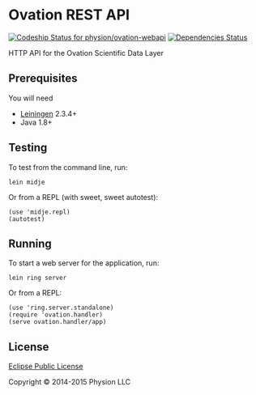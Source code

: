 # Ovation REST API

[ ![Codeship Status for physion/ovation-webapi](https://codeship.com/projects/5f378b10-5e1d-0133-8441-3a8f5e5e1065/status?branch=master)](https://codeship.com/projects/111263) [![Dependencies Status](https://jarkeeper.com/physion/ovation-webapi/status.svg)](https://jarkeeper.com/physion/ovation-webapi)

HTTP API for the Ovation Scientific Data Layer

## Prerequisites

You will need 

* [Leiningen][1] 2.3.4+
* Java 1.8+

[1]: https://github.com/technomancy/leiningen

## Testing

To test from the command line, run:

    lein midje
    
Or from a REPL (with sweet, sweet autotest):

    (use 'midje.repl)
    (autotest)

## Running

To start a web server for the application, run:

    lein ring server

Or from a REPL:

    (use 'ring.server.standalone)
    (require 'ovation.handler)
    (serve ovation.handler/app)

## License

[Eclipse Public License](https://www.eclipse.org/legal/epl-v10.html)

Copyright © 2014-2015 Physion LLC
